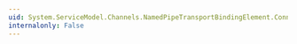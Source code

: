 ```yaml
---
uid: System.ServiceModel.Channels.NamedPipeTransportBindingElement.ConnectionPoolSettings
internalonly: False
---
```

